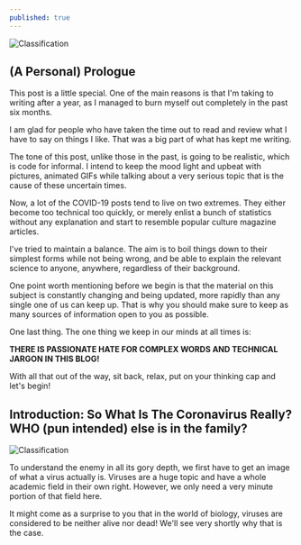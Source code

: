```yaml
---
published: true
---
```

![Classification]({{site.baseurl}}/images/tusharBlog-01.png)


## (A Personal) Prologue

This post is a little special. One of the main reasons is that I'm taking to writing after a year, as I managed to burn myself out completely in the past six months.

I am glad for people who have taken the time out to read and review what I have to say on things I like. That was a big part of what has kept me writing. 

The tone of this post, unlike those in the past, is going to be realistic, which is code for informal. I intend to keep the mood light and upbeat with pictures, animated GIFs while talking about a very serious topic that is the cause of these uncertain times. 

Now, a lot of the COVID-19 posts tend to live on two extremes. They either become too technical too quickly, or merely enlist a bunch of statistics without any explanation and start to resemble popular culture magazine articles.

I've tried to maintain a balance. The aim is to boil things down to their simplest forms while not being wrong, and be able to explain the relevant science to anyone, anywhere, regardless of their background.

One point worth mentioning before we begin is that the material on this subject is constantly changing and being updated, more rapidly than any single one of us can keep up. That is why you should make sure to keep as many sources of information open to you as possible. 

One last thing. The one thing we keep in our minds at all times is:

**THERE IS PASSIONATE HATE FOR COMPLEX WORDS AND TECHNICAL JARGON IN THIS BLOG!**

With all that out of the way, sit back, relax, put on your thinking cap and let's begin!


## Introduction: So What Is The Coronavirus Really? WHO (pun intended) else is in the family?

![Classification]({{site.baseurl}}/images/virus.gif)

To understand the enemy in all its gory depth, we first have to get an image of what a virus actually is. Viruses are a huge topic and have a whole academic field in their own right. However, we only need a very minute portion of that field here.

It might come as a surprise to you that in the world of biology, viruses are considered to be neither alive nor dead! We'll see very shortly why that is the case.
